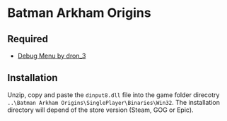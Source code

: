 # Batman Arkham Origins

## Required
* [Debug Menu by dron_3](https://mega.nz/file/k0kQhQhL#T7UaN_fmEgqAqSr2tB7EU1lnttRO_6ZQ8ltP5-9KVKY)

## Installation 
Unzip, copy and paste the `dinput8.dll` file into the game folder direcotry `..\Batman Arkham Origins\SinglePlayer\Binaries\Win32`.
The installation directory will depend of the store version (Steam, GOG or Epic). 

